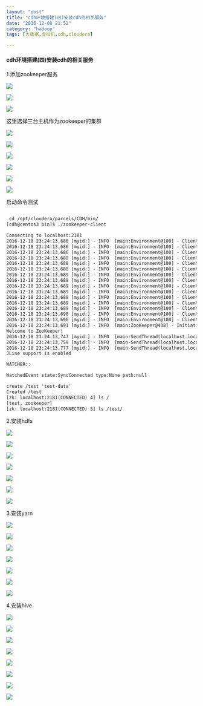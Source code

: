 ```yaml
---
layout: "post"
title: "cdh环境搭建(四)安装cdh的相关服务"
date: "2016-12-08 21:52"
category: "hadoop"
tags: [大数据,虚拟机,cdh,cloudera]

---
```




#### cdh环境搭建(四)安装cdh的相关服务		


1.添加zookeeper服务 	

![](../assets/2016/12/2016-12-18_23-06-50.png)

![](../assets/2016/12/2016-12-18_23-07-33.png)

![](../assets/2016/12/2016-12-18_23-10-23.png)

这里选择三台主机作为zookeeper的集群 	

![](../assets/2016/12/2016-12-18_23-11-06.png)

![](../assets/2016/12/2016-12-18_23-11-39.png)

![](../assets/2016/12/2016-12-18_23-13-03.png)


![](../assets/2016/12/2016-12-18_23-13-29.png)

![](../assets/2016/12/2016-12-18_23-13-54.png)


![](../assets/2016/12/2016-12-18_23-21-03.png)

启动命令测试  	

```xml

 cd /opt/cloudera/parcels/CDH/bin/
[cdh@centos3 bin]$ ./zookeeper-client 

Connecting to localhost:2181
2016-12-18 23:24:13,680 [myid:] - INFO  [main:Environment@100] - Client environment:zookeeper.version=3.4.5-cdh5.3.6--1, built on 07/28/2015 22:12 GMT
2016-12-18 23:24:13,686 [myid:] - INFO  [main:Environment@100] - Client environment:host.name=centos3.com
2016-12-18 23:24:13,686 [myid:] - INFO  [main:Environment@100] - Client environment:java.version=1.7.0_67
2016-12-18 23:24:13,688 [myid:] - INFO  [main:Environment@100] - Client environment:java.vendor=Oracle Corporation
2016-12-18 23:24:13,688 [myid:] - INFO  [main:Environment@100] - Client environment:java.home=/usr/java/jdk1.7.0_67-cloudera/jre
2016-12-18 23:24:13,688 [myid:] - INFO  [main:Environment@100] - Client environment:java.class.path=/opt/cloudera/parcels/CDH-5.3.6-1.cdh5.3.6.p0.11/lib/zookeeper/bin/../build/classes:/opt/cloudera/parcels/CDH-5.3.6-1.cdh5.3.6.p0.11/lib/zookeeper/bin/../build/lib/*.jar:/opt/cloudera/parcels/CDH-5.3.6-1.cdh5.3.6.p0.11/lib/zookeeper/bin/../lib/slf4j-log4j12.jar:/opt/cloudera/parcels/CDH-5.3.6-1.cdh5.3.6.p0.11/lib/zookeeper/bin/../lib/slf4j-log4j12-1.7.5.jar:/opt/cloudera/parcels/CDH-5.3.6-1.cdh5.3.6.p0.11/lib/zookeeper/bin/../lib/slf4j-api-1.7.5.jar:/opt/cloudera/parcels/CDH-5.3.6-1.cdh5.3.6.p0.11/lib/zookeeper/bin/../lib/netty-3.2.2.Final.jar:/opt/cloudera/parcels/CDH-5.3.6-1.cdh5.3.6.p0.11/lib/zookeeper/bin/../lib/log4j-1.2.16.jar:/opt/cloudera/parcels/CDH-5.3.6-1.cdh5.3.6.p0.11/lib/zookeeper/bin/../lib/jline-0.9.94.jar:/opt/cloudera/parcels/CDH-5.3.6-1.cdh5.3.6.p0.11/lib/zookeeper/bin/../zookeeper-3.4.5-cdh5.3.6.jar:/opt/cloudera/parcels/CDH-5.3.6-1.cdh5.3.6.p0.11/lib/zookeeper/bin/../src/java/lib/*.jar:/etc/zookeeper/conf::/etc/zookeeper/conf:/opt/cloudera/parcels/CDH-5.3.6-1.cdh5.3.6.p0.11/bin/../lib/zookeeper/zookeeper.jar:/opt/cloudera/parcels/CDH-5.3.6-1.cdh5.3.6.p0.11/bin/../lib/zookeeper/zookeeper-3.4.5-cdh5.3.6.jar:/opt/cloudera/parcels/CDH-5.3.6-1.cdh5.3.6.p0.11/bin/../lib/zookeeper/lib/netty-3.2.2.Final.jar:/opt/cloudera/parcels/CDH-5.3.6-1.cdh5.3.6.p0.11/bin/../lib/zookeeper/lib/log4j-1.2.16.jar:/opt/cloudera/parcels/CDH-5.3.6-1.cdh5.3.6.p0.11/bin/../lib/zookeeper/lib/slf4j-log4j12.jar:/opt/cloudera/parcels/CDH-5.3.6-1.cdh5.3.6.p0.11/bin/../lib/zookeeper/lib/slf4j-log4j12-1.7.5.jar:/opt/cloudera/parcels/CDH-5.3.6-1.cdh5.3.6.p0.11/bin/../lib/zookeeper/lib/slf4j-api-1.7.5.jar:/opt/cloudera/parcels/CDH-5.3.6-1.cdh5.3.6.p0.11/bin/../lib/zookeeper/lib/jline-0.9.94.jar
2016-12-18 23:24:13,689 [myid:] - INFO  [main:Environment@100] - Client environment:java.library.path=/usr/java/packages/lib/amd64:/usr/lib64:/lib64:/lib:/usr/lib
2016-12-18 23:24:13,689 [myid:] - INFO  [main:Environment@100] - Client environment:java.io.tmpdir=/tmp
2016-12-18 23:24:13,689 [myid:] - INFO  [main:Environment@100] - Client environment:java.compiler=<NA>
2016-12-18 23:24:13,689 [myid:] - INFO  [main:Environment@100] - Client environment:os.name=Linux
2016-12-18 23:24:13,689 [myid:] - INFO  [main:Environment@100] - Client environment:os.arch=amd64
2016-12-18 23:24:13,689 [myid:] - INFO  [main:Environment@100] - Client environment:os.version=2.6.32-358.el6.x86_64
2016-12-18 23:24:13,689 [myid:] - INFO  [main:Environment@100] - Client environment:user.name=cdh
2016-12-18 23:24:13,690 [myid:] - INFO  [main:Environment@100] - Client environment:user.home=/home/cdh
2016-12-18 23:24:13,690 [myid:] - INFO  [main:Environment@100] - Client environment:user.dir=/opt/cloudera/parcels/CDH-5.3.6-1.cdh5.3.6.p0.11/bin
2016-12-18 23:24:13,691 [myid:] - INFO  [main:ZooKeeper@438] - Initiating client connection, connectString=localhost:2181 sessionTimeout=30000 watcher=org.apache.zookeeper.ZooKeeperMain$MyWatcher@52dce479
Welcome to ZooKeeper!
2016-12-18 23:24:13,747 [myid:] - INFO  [main-SendThread(localhost.localdomain:2181):ClientCnxn$SendThread@975] - Opening socket connection to server localhost.localdomain/127.0.0.1:2181. Will not attempt to authenticate using SASL (unknown error)
2016-12-18 23:24:13,759 [myid:] - INFO  [main-SendThread(localhost.localdomain:2181):ClientCnxn$SendThread@852] - Socket connection established, initiating session, client: /127.0.0.1:46301, server: localhost.localdomain/127.0.0.1:2181
2016-12-18 23:24:13,777 [myid:] - INFO  [main-SendThread(localhost.localdomain:2181):ClientCnxn$SendThread@1235] - Session establishment complete on server localhost.localdomain/127.0.0.1:2181, sessionid = 0x1591283a7e30005, negotiated timeout = 30000
JLine support is enabled

WATCHER::

WatchedEvent state:SyncConnected type:None path:null

create /test 'test-data'
Created /test
[zk: localhost:2181(CONNECTED) 4] ls /
[test, zookeeper]
[zk: localhost:2181(CONNECTED) 5] ls /test/

```


2.安装hdfs 		

![](../assets/2016/12/2016-12-19_19-36-06.png)

![](../assets/2016/12/2016-12-19_19-36-44.png)

![](../assets/2016/12/2016-12-19_19-37-26.png)

![](../assets/2016/12/2016-12-19_19-38-47.png)

![](../assets/2016/12/2016-12-19_19-39-43.png)

![](../assets/2016/12/2016-12-19_19-43-24.png)

![](../assets/2016/12/2016-12-19_19-44-06.png)

3.安装yarn  		

![](../assets/2016/12/2016-12-19_19-59-28.png)

![](../assets/2016/12/2016-12-19_20-00-01.png)

![](../assets/2016/12/2016-12-19_20-00-27.png)

![](../assets/2016/12/2016-12-19_20-01-16.png)

![](../assets/2016/12/2016-12-19_20-02-02.png)

![](../assets/2016/12/2016-12-19_20-11-51.png)

![](../assets/2016/12/2016-12-19_20-12-32.png)

4.安装hive   	

![](../assets/2016/12/2016-12-19_20-17-43.png)

![](../assets/2016/12/2016-12-19_20-18-34.png)

![](../assets/2016/12/2016-12-19_20-19-05.png)

![](../assets/2016/12/2016-12-19_20-20-12.png)

![](../assets/2106/12/2016-12-19_21-00-06.png)

![](../assets/2106/12/2016-12-19_21-00-50.png)

![](../assets/2106/12/2016-12-19_21-25-26.png)

![](../assets/2016/12/2016-12-19_21-26-05.png)





